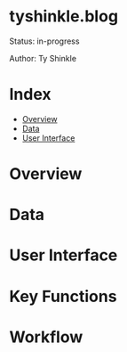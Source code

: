 # tyshinkle.blog

Status: in-progress  
  
Author: Ty Shinkle

# Index
- [Overview](#Overview)
- [Data](#Data)
- [User Interface](#User-Interface)

# Overview

# Data

# User Interface

# Key Functions

# Workflow
